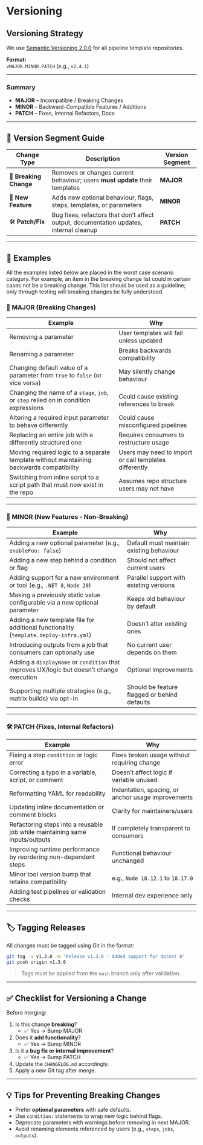 ﻿# Versioning

## Versioning Strategy

We use [Semantic Versioning 2.0.0](https://semver.org/) for all pipeline template repositories.

**Format:**  
`vMAJOR.MINOR.PATCH` (e.g., `v2.4.1`)

---

### Summary

- **MAJOR** – Incompatible / Breaking Changes
- **MINOR** – Backward-Compatible Features / Additions
- **PATCH** – Fixes, Internal Refactors, Docs

---

## 🔢 Version Segment Guide

| Change Type            | Description                                                                            | Version Segment |
|------------------------|----------------------------------------------------------------------------------------|-----------------|
| 🚨 **Breaking Change** | Removes or changes current behaviour; users **must update** their templates            | **MAJOR**       |
| 🚀 **New Feature**     | Adds new optional behaviour, flags, steps, templates, or parameters                    | **MINOR**       |
| 🛠 **Patch/Fix**       | Bug fixes, refactors that don’t affect output, documentation updates, internal cleanup | **PATCH**       |

---

## 📘 Examples

All the examples listed below are placed in the worst case scenario category. For example, an item in the breaking change list could in certain cases not be a breaking change. This list should be used as a guideline; only through testing will breaking changes be fully understood.

### 🚨 MAJOR (Breaking Changes)

| Example                                                                                  | Why                                                    |
|------------------------------------------------------------------------------------------|--------------------------------------------------------|
| Removing a parameter                                                                     | User templates will fail unless updated                |
| Renaming a parameter                                                                     | Breaks backwards compatibility                         |
| Changing default value of a parameter from `true` to `false` (or vice versa)             | May silently change behaviour                          |
| Changing the name of a `stage`, `job`, or `step` relied on in condition expressions      | Could cause existing references to break               |
| Altering a required input parameter to behave differently                                | Could cause misconfigured pipelines                    |
| Replacing an entire job with a differently structured one                                | Requires consumers to restructure usage                |
| Moving required logic to a separate template without maintaining backwards compatibility | Users may need to import or call templates differently |
| Switching from inline script to a script path that must now exist in the repo            | Assumes repo structure users may not have              |

---

### 🚀 MINOR (New Features - Non-Breaking)

| Example                                                                                   | Why                                          |
|-------------------------------------------------------------------------------------------|----------------------------------------------|
| Adding a new optional parameter (e.g., `enableFoo: false`)                                | Default must maintain existing behaviour     |
| Adding a new step behind a condition or flag                                              | Should not affect current users              |
| Adding support for a new environment or tool (e.g., `.NET 8`, `Node 20`)                  | Parallel support with existing versions      |
| Making a previously static value configurable via a new optional parameter                | Keeps old behaviour by default               |
| Adding a new template file for additional functionality (`template.deploy-infra.yml`)     | Doesn’t alter existing ones                  |
| Introducing outputs from a job that consumers can optionally use                          | No current user depends on them              |
| Adding a `displayName` or `condition` that improves UX/logic but doesn’t change execution | Optional improvements                        |
| Supporting multiple strategies (e.g., matrix builds) via opt-in                           | Should be feature flagged or behind defaults |

---

### 🛠 PATCH (Fixes, Internal Refactors)

| Example                                                                     | Why                                                |
|-----------------------------------------------------------------------------|----------------------------------------------------|
| Fixing a step `condition` or logic error                                    | Fixes broken usage without requiring change        |
| Correcting a typo in a variable, script, or comment                         | Doesn’t affect logic if variable unused            |
| Reformatting YAML for readability                                           | Indentation, spacing, or anchor usage improvements |
| Updating inline documentation or comment blocks                             | Clarity for maintainers/users                      |
| Refactoring steps into a reusable job while maintaining same inputs/outputs | If completely transparent to consumers             |
| Improving runtime performance by reordering non-dependent steps             | Functional behaviour unchanged                     |
| Minor tool version bump that retains compatibility                          | e.g., `Node 18.12.1` to `18.17.0`                  |
| Adding test pipelines or validation checks                                  | Internal dev experience only                       |

---

## 🏷️ Tagging Releases

All changes must be tagged using Git in the format:

```bash
git tag -a v1.3.0 -m "Release v1.3.0 - Added support for dotnet 8"
git push origin v1.3.0
```

> Tags must be applied from the `main` branch only after validation.

---

## ✅ Checklist for Versioning a Change

Before merging:

1. Is this change **breaking**?
    - ✅ Yes → Bump MAJOR
2. Does it **add functionality**?
    - ✅ Yes → Bump MINOR
3. Is it a **bug fix or internal improvement**?
    - ✅ Yes → Bump PATCH
4. Update the `CHANGELOG.md` accordingly.
5. Apply a new Git tag after merge.

---

## 💡 Tips for Preventing Breaking Changes

- Prefer **optional parameters** with safe defaults.
- Use `condition:` statements to wrap new logic behind flags.
- Deprecate parameters with warnings before removing in next MAJOR.
- Avoid renaming elements referenced by users (e.g., `steps`, `jobs`, `outputs`).